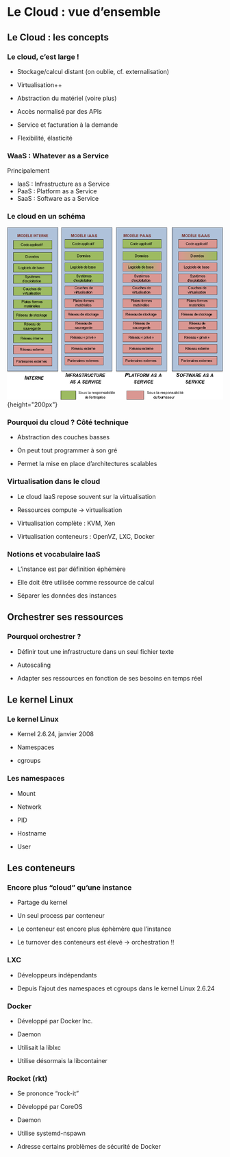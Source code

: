 # Le Cloud : vue d’ensemble

## Le Cloud : les concepts

### Le cloud, c’est large !

- Stockage/calcul distant (on oublie, cf. externalisation)

- Virtualisation++

- Abstraction du matériel (voire plus)

- Accès normalisé par des APIs

- Service et facturation à la demande

- Flexibilité, élasticité

### WaaS : Whatever as a Service

Principalement
- IaaS : Infrastructure as a Service
- PaaS : Platform as a Service
- SaaS : Software as a Service

### Le cloud en un schéma

![image](images/cloud.png){height="200px"}

### Pourquoi du cloud ? Côté technique

- Abstraction des couches basses

- On peut tout programmer à son gré

- Permet la mise en place d’architectures scalables

### Virtualisation dans le cloud

- Le cloud IaaS repose souvent sur la virtualisation

- Ressources compute -> virtualisation

- Virtualisation complète : KVM, Xen

- Virtualisation conteneurs : OpenVZ, LXC, Docker

### Notions et vocabulaire IaaS

- L’instance est par définition éphémère

- Elle doit être utilisée comme ressource de calcul

- Séparer les données des instances

## Orchestrer ses ressources

### Pourquoi orchestrer ?

- Définir tout une infrastructure dans un seul fichier texte

- Autoscaling

- Adapter ses ressources en fonction de ses besoins en temps réel

## Le kernel Linux

### Le kernel Linux

- Kernel 2.6.24, janvier 2008

- Namespaces

- cgroups

### Les namespaces

- Mount

- Network

- PID

- Hostname

- User

## Les conteneurs

### Encore plus “cloud” qu’une instance

- Partage du kernel

- Un seul process par conteneur

- Le conteneur est encore plus éphèmère que l’instance

- Le turnover des conteneurs est élevé -> orchestration !!

### LXC

- Développeurs indépendants

- Depuis l’ajout des namespaces et cgroups dans le kernel Linux 2.6.24

### Docker

- Développé par Docker Inc.

- Daemon

- Utilisait la liblxc

- Utilise désormais la libcontainer

### Rocket (rkt)

- Se prononce “rock-it”

- Développé par CoreOS

- Daemon

- Utilise systemd-nspawn

- Adresse certains problèmes de sécurité de Docker
